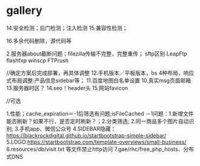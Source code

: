 # gallery


14.安全检测；后门检测；注入检测
15.兼容性检测；

16.多余代码删除，源代码等





2.服务器about截断问题；filezilla传输不完整，完整重传；
sftp区别
LeapFtp
flashfxp 
winscp
FTPrush




//确定方案后完成部署，再具体调整
12.手机版本／平板版本，bs 4种布局，响应式布局调整:产品信息sidebar等；
11.百度地图白名单设置
10.真实msg页面邮箱
13.服务器时区？
14.seo！header头
15.网站favicon



//可选

1.性能；cache_expiration＝-1后筛选有问题;isFileCached
    －1问题：1.新增文件能否刷新？如果不行，是否定时刷新？；2.分类筛选;
2.同一商品多个图片自动识别;
3.手机app、微信公众号
4.SIDEBAR隐藏：https://blackrockdigital.github.io/startbootstrap-simple-sidebar/
5.LOGO:https://startbootstrap.com/template-overviews/small-business/
6.resources/db/visit.txt 等文件禁止http访问
7.gae/rhc/free_php_hosts、分布式DNS




